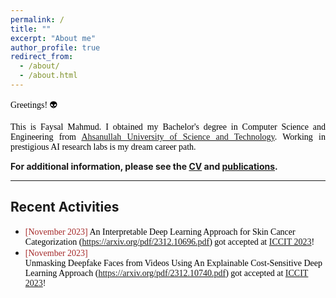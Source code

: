 ```yaml
---
permalink: /
title: ""
excerpt: "About me"
author_profile: true
redirect_from: 
  - /about/
  - /about.html
---
```


<span style="color:black; font-family:Georgia">Greetings! 👽</span>

<p style="text-align:justify; color:black; font-family:Georgia">This is Faysal Mahmud. I obtained my Bachelor's degree in Computer Science and Engineering from  
<a href="https://aust.edu/">Ahsanullah University of Science and Technology</a>. Working in prestigious AI research labs is my dream career path.
</p>

**For additional information, please see the [CV](https://tonmoy-hossain.github.io/cv/) and [publications](https://tonmoy-hossain.github.io/publications/).**

-----------

## Recent Activities
+ <span style="font-family:Monaco; color:black;"><span style="color:brown">[November 2023]</span> An Interpretable Deep Learning Approach for Skin Cancer Categorization (https://arxiv.org/pdf/2312.10696.pdf) got accepted at [ICCIT 2023](https://iccit.org.bd/2023/)!</span>
+ <span style="font-family:Monaco; color:black;"><span style="color:brown">[November 2023]</span> 	
Unmasking Deepfake Faces from Videos Using An Explainable Cost-Sensitive Deep Learning Approach (https://arxiv.org/pdf/2312.10740.pdf) got accepted at [ICCIT 2023](https://iccit.org.bd/2023/)!</span>






